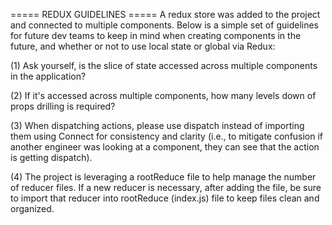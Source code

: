 ===== REDUX GUIDELINES ===== 
A redux store was added to the project and connected to multiple components. Below is a simple set of guidelines for future dev teams to keep in mind when creating components in the future, and whether or not to use local state or global via Redux:

(1) Ask yourself, is the slice of state accessed across multiple components in the application?

(2) If it's accessed across multiple components, how many levels down of props drilling is required?

(3) When dispatching actions, please use dispatch instead of importing them using Connect for consistency and clarity (i.e., to mitigate confusion if another engineer was looking at a component, they can see that the action is getting dispatch).

(4) The project is leveraging a rootReduce file to help manage the number of reducer files.  If a new reducer is necessary, after adding the file, be sure to import that reducer into rootReduce (index.js) file to keep files clean and organized.